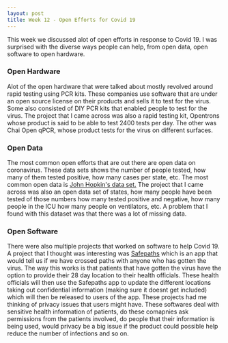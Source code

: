 ```yaml
---
layout: post
title: Week 12 - Open Efforts for Covid 19
---
```


This week we discussed alot of open efforts in response to Covid 19. I was surprised with the diverse ways people can help, from open data, open software to open hardware. 

### Open Hardware

Alot of the open hardware that were talked about mostly revolved around rapid testing using PCR kits. These companies use software that are under an open source license on their products and sells it to test for the virus. Some also consisted of DIY PCR kits that enabled people to test for the virus. The project that I came across was also a rapid testing kit, Opentrons whose product is said to be able to test 2400 tests per day. The other was Chai Open qPCR, whose product tests for the virus on different surfaces. 

### Open Data

The most common open efforts that are out there are open data on coronavirus. These data sets shows the number of people tested, how many of them tested positive, how many cases per state, etc. The most common open data is [John Hopkin's data set.](https://www.arcgis.com/apps/opsdashboard/index.html#/bda7594740fd40299423467b48e9ecf6) The project that I came across was also an open data set of states, how many people have been tested of those numbers how many tested positive and negative, how many people in the ICU how many people on ventilators, etc. A problem that I found with this dataset was that there was a lot of missing data. 

### Open Software

There were also multiple projects that worked on software to help Covid 19. A project that I thought was interesting was [Safepaths](http://safepaths.mit.edu/) which is an app that would tell us if we have crossed paths with anyone who has gotten the virus. The way this works is that patients that have gotten the virus have the option to provide their 28 day location to their health officials. These health officials will then use the Safepaths app to update the different locations taking out confidential information (making sure it doesnt get included) which will then be released to users of the app. These projects had me thinking of privacy issues that users might have. These softwares deal with sensitive health information of patients, do these comapnies ask permissions from the patients involved, do people that their information is being used, would privacy be a big issue if the product could possible help reduce the number of infections and so on. 
